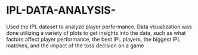 # IPL-DATA-ANALYSIS-
Used the IPL dataset to analyze player performance. Data visualization was done utilizing a variety of plots to get insights into the data, such as what factors affect player performance, the best IPL players, the biggest IPL matches, and the impact of the toss decision on a game
